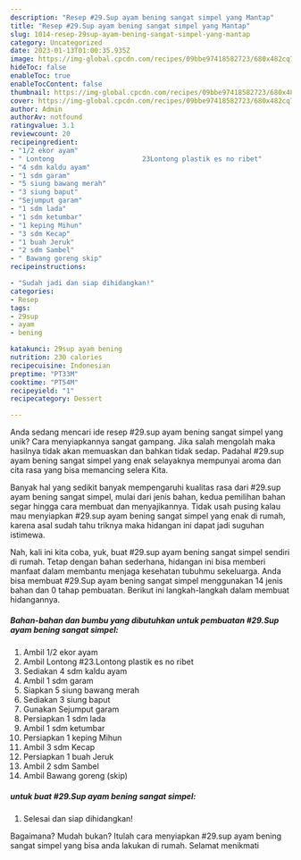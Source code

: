 ```yaml
---
description: "Resep #29.Sup ayam bening sangat simpel yang Mantap"
title: "Resep #29.Sup ayam bening sangat simpel yang Mantap"
slug: 1014-resep-29sup-ayam-bening-sangat-simpel-yang-mantap
category: Uncategorized
date: 2023-01-13T01:00:35.935Z
image: https://img-global.cpcdn.com/recipes/09bbe97418582723/680x482cq70/29sup-ayam-bening-sangat-simpel-foto-resep-utama.jpg
hideToc: false
enableToc: true
enableTocContent: false
thumbnail: https://img-global.cpcdn.com/recipes/09bbe97418582723/680x482cq70/29sup-ayam-bening-sangat-simpel-foto-resep-utama.jpg
cover: https://img-global.cpcdn.com/recipes/09bbe97418582723/680x482cq70/29sup-ayam-bening-sangat-simpel-foto-resep-utama.jpg
author: Admin
authorAv: notfound
ratingvalue: 3.1
reviewcount: 20
recipeingredient:
- "1/2 ekor ayam"
- " Lontong                      23Lontong plastik es no ribet"
- "4 sdm kaldu ayam"
- "1 sdm garam"
- "5 siung bawang merah"
- "3 siung baput"
- "Sejumput garam"
- "1 sdm lada"
- "1 sdm ketumbar"
- "1 keping Mihun"
- "3 sdm Kecap"
- "1 buah Jeruk"
- "2 sdm Sambel"
- " Bawang goreng skip"
recipeinstructions:

- "Sudah jadi dan siap dihidangkan!"
categories:
- Resep
tags:
- 29sup
- ayam
- bening

katakunci: 29sup ayam bening 
nutrition: 230 calories
recipecuisine: Indonesian
preptime: "PT33M"
cooktime: "PT54M"
recipeyield: "1"
recipecategory: Dessert

---
```





Anda sedang mencari ide resep #29.sup ayam bening sangat simpel yang unik? Cara menyiapkannya sangat gampang. Jika salah mengolah maka hasilnya tidak akan memuaskan dan bahkan tidak sedap. Padahal #29.sup ayam bening sangat simpel yang enak selayaknya mempunyai aroma dan cita rasa yang bisa memancing selera Kita.







Banyak hal yang sedikit banyak mempengaruhi kualitas rasa dari #29.sup ayam bening sangat simpel, mulai dari jenis bahan, kedua pemilihan bahan segar hingga cara membuat dan menyajikannya. Tidak usah pusing kalau mau menyiapkan #29.sup ayam bening sangat simpel yang enak di rumah, karena asal sudah tahu triknya maka hidangan ini dapat jadi suguhan istimewa.






Nah, kali ini kita coba, yuk, buat #29.sup ayam bening sangat simpel sendiri di rumah. Tetap dengan bahan sederhana, hidangan ini bisa memberi manfaat dalam membantu menjaga kesehatan tubuhmu sekeluarga. Anda bisa membuat #29.Sup ayam bening sangat simpel menggunakan 14 jenis bahan dan 0 tahap pembuatan. Berikut ini langkah-langkah dalam membuat hidangannya.

<!--inarticleads1-->

##### Bahan-bahan dan bumbu yang dibutuhkan untuk pembuatan #29.Sup ayam bening sangat simpel:

1. Ambil 1/2 ekor ayam
1. Ambil  Lontong                      #23.Lontong plastik es no ribet
1. Sediakan 4 sdm kaldu ayam
1. Ambil 1 sdm garam
1. Siapkan 5 siung bawang merah
1. Sediakan 3 siung baput
1. Gunakan Sejumput garam
1. Persiapkan 1 sdm lada
1. Ambil 1 sdm ketumbar
1. Persiapkan 1 keping Mihun
1. Ambil 3 sdm Kecap
1. Persiapkan 1 buah Jeruk
1. Ambil 2 sdm Sambel
1. Ambil  Bawang goreng (skip)




<!--inarticleads2-->

#####  untuk buat #29.Sup ayam bening sangat simpel:


1. Selesai dan siap dihidangkan!



Bagaimana? Mudah bukan? Itulah cara menyiapkan #29.sup ayam bening sangat simpel yang bisa anda lakukan di rumah. Selamat menikmati
